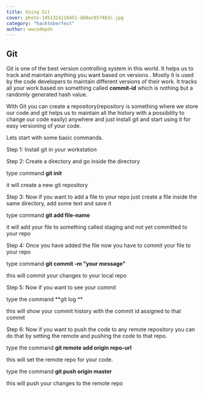 ```yaml
---
title: Using Git 
cover: photo-1451324119451-db0ac857463c.jpg
category: "hacktoberfest"
author: wwcodepdx
---
```


## Git
Git is one of the best version controlling system in this world. It helps us to track and maintain anything you want based on versions . Mostly it is used by the code developers to maintain different versions of their work. It tracks all your work based on something called **commit-id** which is nothing but a randomly generated hash value.

With Git you can create a repository(repository is something where we store our code and git helps us to maintain all the history with a possibility to change our code easily) anywhere and just install git and start using it for easy versioning of your code.

Lets start with some basic commands.

Step 1: Install git in your workstation

Step 2: Create a directory and go inside the directory 

  type command **git init** 
  
  it will create a new git repository

Step 3: Now if you want to add a file to your repo just create a file inside the same directory, add some text and save it
 
  type command **git add file-name** 
  
  it will add your file to something called staging and not yet committed to your repo
  
Step 4: Once you have added the file now you have to commit your file to your repo 

  type command **git commit -m "your message"** 
  
  this will commit your changes to your local repo
  
Step 5: Now if you want to see your commit 

  type the command **git log **
   
  this will show your commit history with the commit id assigned to that commit

Step 6: Now if you want to push the code to any remote repository you can do that by setting the remote and pushing the code           to that repo.

  type the command **git remote add origin repo-url**
  
  this will set the remote repo for your code.
  
  type the command **git push origin master** 
  
  this will push your changes to the remote repo 
  

